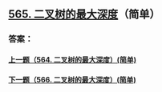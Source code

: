 ## [565. 二叉树的最大深度](https://leetcode-cn.com/problems/merge-two-sorted-lists/)（简单）





### 答案：



#### [上一题（564. 二叉树的最大深度）(简单)](https://github.com/sdwwld/leetCode/blob/master/src/main/java/com/wld/java/leetcode/leetCode0564.md)

#### [下一题（566. 二叉树的最大深度）(简单)](https://github.com/sdwwld/leetCode/blob/master/src/main/java/com/wld/java/leetcode/leetCode0566.md)